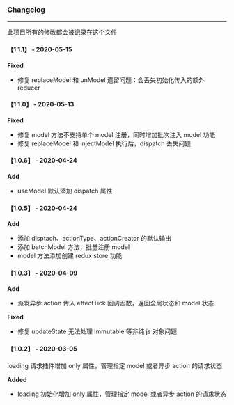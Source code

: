### Changelog

---

此项目所有的修改都会被记录在这个文件

#### 【1.1.1】 - 2020-05-15

**Fixed**

- 修复 replaceModel 和 unModel 遗留问题：会丢失初始化传入的额外 reducer

#### 【1.1.0】 - 2020-05-13

**Fixed**

- 修复 model 方法不支持单个 model 注册，同时增加批次注入 model 功能
- 修复 replaceModel 和 injectModel 执行后，dispatch 丢失问题

#### 【1.0.6】 - 2020-04-24

**Add**

- useModel 默认添加 dispatch 属性

#### 【1.0.5】 - 2020-04-24

**Add**

- 添加 disptach、actionType、actionCreator 的默认输出
- 添加 batchModel 方法，批量注册 model
- model 方法添加创建 redux store 功能

#### 【1.0.3】 - 2020-04-09

**Add**

- 派发异步 action 传入 effectTick 回调函数，返回全局状态和 model 状态

**Fixed**

- 修复 updateState 无法处理 Immutable 等非纯 js 对象问题

#### 【1.0.2】 - 2020-03-05

loading 请求插件增加 only 属性，管理指定 model 或者异步 action 的请求状态

**Added**

- loading 初始化增加 only 属性，管理指定 model 或者异步 action 的请求状态